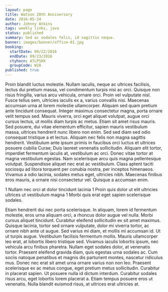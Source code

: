 ```yaml
---
layout: page
title: Watson 20th Anniversary
date: 2016-05-24
author: Johnny Atkins
tags: weekly links, java
status: published
summary: Sed ac sodales felis, id sagittis neque.
banner: images/banner/office-01.jpg
booking:
  startDate: 09/22/2016
  endDate: 09/23/2016
  ctyhocn: ATLPSHX
  groupCode: W2A
published: true
---
```

Proin blandit luctus molestie. Nullam iaculis, neque ac ultrices facilisis, lectus dui pretium massa, vel condimentum turpis nisi ac orci. Quisque non risus fringilla, varius arcu vehicula, ornare orci. Proin vel vulputate nisl. Fusce tellus sem, ultricies iaculis ex a, varius convallis nisi. Maecenas accumsan urna at lorem molestie ullamcorper. Aliquam sed quam pretium ante tincidunt consequat. Integer maximus consectetur magna, porta ornare velit tempus sed. Mauris viverra, orci eget aliquet volutpat, augue orci cursus lectus, ut mollis diam turpis ac metus. Etiam sit amet risus mauris. Sed posuere, dui vitae elementum efficitur, sapien mauris vestibulum massa, ultrices hendrerit nunc libero non enim. Sed sed diam sed odio consequat tristique a et lectus. Aliquam nec felis non magna sagittis hendrerit. Vestibulum ante ipsum primis in faucibus orci luctus et ultrices posuere cubilia Curae; Duis laoreet venenatis sollicitudin. Aliquam elit tortor, imperdiet fermentum iaculis at, vestibulum ac orci.
Donec vitae tortor at magna vestibulum egestas. Nam scelerisque arcu quis magna pellentesque volutpat. Suspendisse aliquet nec erat ac vestibulum. Class aptent taciti sociosqu ad litora torquent per conubia nostra, per inceptos himenaeos. Vivamus a odio lacinia, sodales metus eget, ultricies nibh. Maecenas finibus eros mauris, a ornare nisi consectetur vel. Quisque a accumsan enim.

1 Nullam nec orci at dolor tincidunt lacinia
1 Proin quis dolor ut elit ultricies ultrices ut vestibulum magna
1 Morbi quis erat eget sapien scelerisque sodales.

Etiam hendrerit dui nec porta scelerisque. In aliquam, lorem id fermentum molestie, eros urna aliquam orci, a rhoncus dolor augue vel nulla. Morbi cursus aliquet tincidunt. Curabitur eleifend sollicitudin ex sit amet maximus. Quisque lacinia, tortor sed ornare vulputate, dolor mi viverra tortor, ac ornare nibh ante ut augue. Sed varius mi diam, et mollis mi accumsan id. Ut ut turpis augue. Vestibulum facilisis fermentum mollis. Mauris ullamcorper leo erat, at lobortis libero tristique sed. Vivamus iaculis lobortis ipsum, nec vehicula arcu finibus pharetra. Nullam eget sodales dolor, at venenatis tortor. Praesent eleifend gravida diam, quis egestas urna sodales ac.
Cum sociis natoque penatibus et magnis dis parturient montes, nascetur ridiculus mus. Donec nec erat sit amet urna ornare varius non non leo. Praesent scelerisque ex ac metus congue, eget pretium metus sollicitudin. Curabitur in placerat sapien. Ut posuere nulla id dictum interdum. Curabitur sodales risus arcu, eget lobortis lorem placerat a. Etiam tempus posuere eros ut venenatis. Nulla blandit euismod risus, at ultrices erat ultricies at.
